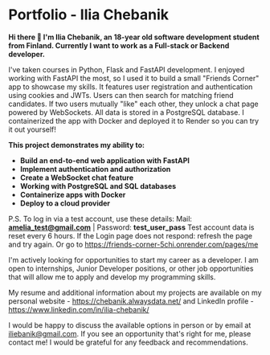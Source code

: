 # Portfolio - Ilia Chebanik

**Hi there 👋 I'm Ilia Chebanik, an 18-year old software development student from Finland. Currently I want to work as a Full-stack or Backend developer.**

I've taken courses in Python, Flask and FastAPI development. 
I enjoyed working with FastAPI the most, so I used it to build a small "Friends Corner" app to showcase my skills. 
It features user registration and authentication using cookies and JWTs. Users can then search for matching friend candidates.
If two users mutually "like" each other, they unlock a chat page powered by WebSockets. All data is stored in a PostgreSQL database. 
I containerized the app with Docker and deployed it to Render so you can try it out yourself!


**This project demonstrates my ability to:**

- **Build an end-to-end web application with FastAPI**
- **Implement authentication and authorization**
- **Create a WebSocket chat feature**
- **Working with PostgreSQL and SQL databases**
- **Containerize apps with Docker**
- **Deploy to a cloud provider**


P.S. 
To log in via a test account, use these details: 
Mail: **amelia_test@gmail.com** | Password: **test_user_pass**
Test account data is reset every 6 hours.
If the Login page does not respond: refresh the page and try again. Or go to https://friends-corner-5chi.onrender.com/pages/me



I'm actively looking for opportunities to start my career as a developer. 
I am open to internships, Junior Developer positions, or other job opportunities that will allow me to apply and develop my programming skills.

My resume and additional information about my projects are available on my personal website - https://chebanik.alwaysdata.net/ and LinkedIn profile - https://www.linkedin.com/in/ilia-chebanik/

I would be happy to discuss the available options in person or by email at iliebanik@gmail.com. 
If you see an opportunity that's right for me, please contact me! I would be grateful for any feedback and recommendations.
